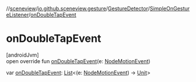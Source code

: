 //[sceneview](../../../../index.md)/[io.github.sceneview.gesture](../../index.md)/[GestureDetector](../index.md)/[SimpleOnGestureListener](index.md)/[onDoubleTapEvent](on-double-tap-event.md)

# onDoubleTapEvent

[androidJvm]\
open override fun [onDoubleTapEvent](on-double-tap-event.md)(e: [NodeMotionEvent](../../-node-motion-event/index.md))

var [onDoubleTapEvent](on-double-tap-event.md): [List](https://kotlinlang.org/api/latest/jvm/stdlib/kotlin.collections/-list/index.html)&lt;(e: [NodeMotionEvent](../../-node-motion-event/index.md)) -&gt; [Unit](https://kotlinlang.org/api/latest/jvm/stdlib/kotlin/-unit/index.html)&gt;
